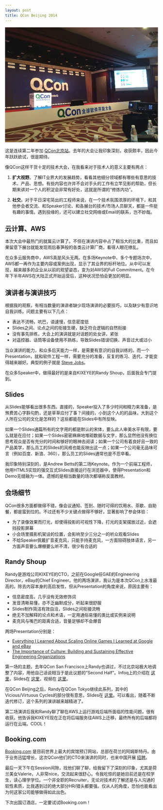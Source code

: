 ```yaml
---
layout: post
title: QCon Beijing 2014
---
```


![Keynote][1]

这是连续第二年参加 [QCon北京站][2]。去年的大会让我印象深刻，收获颇丰，因此今年跃跃欲试，很是期待。

像QCon这样干货十足的技术大会，在我看来对于技术人的意义主要有两点：

1. **扩大视野**。了解IT业界大的发展趋势，看看其他细分领域都有哪些有意思的技术、产品、思想。有些内容也许并不会对手头的工作有立竿见影的帮助，但长期来讲对一个人的积淀会非常有好处，这就是所谓的“修炼内功”。

2. **社交**。对于平日深宅简出的工程师来说，在一个技术氛围浓厚的环境下，和其他参会者交流、和Speaker讨论、和各展台的技术/市场人员聊天，都是一件挺有趣的事情。遇到投缘的，还可以建立社交网络或Email的联系，岂不妙哉。

## 云计算、AWS

本次大会中最热门的就属云计算了。不但在演讲内容中占了相当大的比重，而且如果留意下展台就能发现雨后春笋般的各类云计算厂商，看得人眼花缭乱。

在众多云服务商中，AWS真是风头无两。在多场Keynote中、多个专题场次中，AWS都一再作为主要内容或案例出现，显示了其业界的标杆地位。从中可以发现，越来越多的企业从以前的观望姿态，变为对AWS的Full Commitment。在今年下半年AWS在大陆正式开始运营后，这种状况恐怕会更加的明显。

## 演讲者与演讲技巧

根据我的观察，有相当数量的演讲者缺少现场演讲的必要技巧，以及缺少有意识地自我训练。问题主要有以下几点：

- 表达不流畅，吭巴，语速慢，信息密度低
- Slides之间、论点之间的衔接生硬，缺乏符合逻辑的自然衔接
- 没有事先排练，大会上的演讲就是对话题的处女讲，紧张
- 对遥控器、话筒等设备使用不熟练，导致Slides错误切换、声音过大或过小

当众演讲的能力，和众多后天能力一样，是需要有意识的自我训练的。而一个Presentation，就和软件工程一样，需要充分的准备，反复的练习、迭代，才能变得越来越好。典型的例子就是 [Steve Jobs][3]。

在众多Speaker中，做得最好的是来自KIXEYE的Randy Shoup，后面我会专门提到。

## Slides

从Slides能够看出很多东西。直接的，Speaker投入了多少时间和精力来准备，是煞费苦心字斟句酌，还是草草应付了事？间接的，小到这个人的的品味，大到这个人所在公司的文化是怎样的？这些都能在Slides中有所反映。

如果一个Slides通篇所有的文字用的都是默认的宋体，要么此人审美水平有限，要么就是在应付；如果一个Slides密密麻麻地堆砌数据与文字，那么显然他没有换位思考观众是否有充分的时间和够好的眼神去阅读；如果一个公司有着良好且一致的产品美学，那么员工的Slides的风格也能反映出这一点；如果一个公司毫无品味可言（例如百度、新浪、360），那么员工的Slides通常也是不忍卒看。

我印象特别深刻的，是Andrew Betts的第二场Keynote。作为一个前端工程师，他用HTML5实现的强交互式Slides直接运行在浏览器中，使得Presentation和Demo无缝融为一体。遗憾的是相当数量的场次都堪称反面教材。

## 会场细节

QCon很多方面都做得不错，像会议通知、签到、随时可得的饮用水、茶歇、自助餐，都是蛮到位的。不过还有不少关键点做得不够好，显著影响了参会体验：

- 为了录像效果而打光，却使得投影的可视性下降，打光的支架摆放过近，会遮挡投影屏幕
- 小会场里摄影机架设的位置，会影响至少三分之一的听众观看Slides
- 不给Speaker佩戴扩音麦克风，只能手持麦克风，一方面阻碍肢体语言，另一方面声音要么爆棚要么听不清，很少有合适的

## Randy Shoup

Randy是游戏公司KIXEYE的CTO，之前在Google任GAE的Engineering Director，eBay的Chief Engineer。他的两场演讲，我认为是本次QCon上水准最高的。除去内容本身的高启发性，但从Presentation的角度来说，原因主要有：

- 信息密度高，几乎没有无效修饰词
- 发音清晰易懂，亦不乏幽默成分，听起来很舒服
- Slides制作简洁有效自洽，Slides之间衔接流畅
- 绝无不加解释的论点和术语，一定用通俗易懂的类比或实例来说明
- 麦克风与嘴巴的距离合适，音量足够却不会爆音

两场Presentation分别是：

- [Everything I Learned About Scaling Online Games I Learned at Google and eBay][4]
- [The Importance of Culture: Building and Sustaining Effective Engineering Organizations][5]

第一场的主题，去年QCon San Francisco上Randy也讲过，不过北京站极大地调整了内容，用他自己话说相当于是此议题的“Second Half”。Infoq上的介绍在 [这里][6]，Slides在 [这里][7]，视频在 [这里][8]。

在QCon Beijing之后，Randy在QCon Tokyo继续此系列，其中的Vicious/Virtuous Cycles的部分很有意思，Slides在 [这里][9]。可以看出，随着不断迭代修订，这个系列的演讲越来越精进了。

第二场演讲后我和Randy聊了聊在AWS上运行游戏后端所面临的性能问题，很有收获。他告诉我KIXEYE现在正在将后端服务往AWS上迁移，最终所有的后端都将运行在云端。COOL！

## Booking.com

[Booking.com][10] 是目前世界上最大的宾馆预订网站，总部在荷兰的阿姆斯特丹。由于业务迅猛增长，这次QCon他们的CTO来演讲的同时，也来中国开展 [招聘][11]。

最后一天下午在Session间隙，找他们聊了聊，给我留下了深刻的印象，尤其是荷兰美女Valerie，人非常nice，交流起来很舒心。令我吃惊的是她目前还是在校学生，读心理学学位。一个非全职的Recruiter，无论对技术的了解还是与人沟通的软性素质，比我遇到过的绝大部分HR/猎头都要强。仅从人的角度，恐怕也能看出为何这家公司能够做得如此出色。

下次出国订酒店，一定要试试Booking.com！

[1]: /img/2014/qcon-beijing-2014-keynote.jpg
[2]: http://www.qconbeijing.com
[3]: http://www.bestpresentation.net/presentation-secrets-steve-jobs/
[4]: http://www.slideshare.net/RandyShoup/everything-i-learned-about-scaling-online-games-i-learned-at-google-and-ebay-part-2-qconbeijing-2013
[5]: http://www.slideshare.net/RandyShoup/the-importance-of-culture-building-and-sustaining-effective-engineering-organizations
[6]: http://qconsf.com/presentation/everything-i-learned-about-scaling-online-games-i-learned-google-and-ebay-scalability
[7]: http://www.slideshare.net/RandyShoup/q-con-sf2013everythingilearnedaboutscalingonlinegames-33977664
[8]: http://www.infoq.com/presentations/kixeye-scalability
[9]: http://www.slideshare.net/RandyShoup/qcon-tokyo-2014-virtuous-cycle-of-velocity
[10]: http://www.booking.com/
[11]: https://workingatbooking.com/
